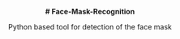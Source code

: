 <p align="center"><strong># Face-Mask-Recognition</strong></p>
<p align="center">Python based tool for detection of the face mask</p>

